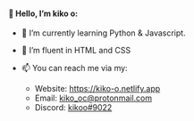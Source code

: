 <h4>👋 Hello, I’m kiko o:</h4>

- 🌱 I’m currently learning Python & Javascript.

- 🧠 I’m fluent in HTML and CSS

- 📫 You can reach me via my:
  - Website: https://kiko-o.netlify.app
  - Email: kiko_oc@protonmail.com
  - Discord: <a href="https://discordapp.com/users/854790762893803551/">kikoo#9022</a>

<!--

- 💪 Websites/Projects I've developed include:
  -
  -
  -

-->
